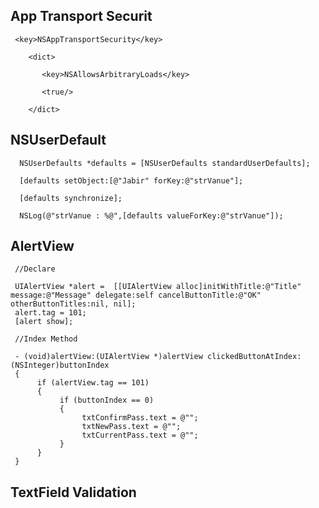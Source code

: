 <h2>App Transport Securit</h2>

     <key>NSAppTransportSecurity</key>

        <dict>

           <key>NSAllowsArbitraryLoads</key>

           <true/>

        </dict>

<h2>NSUserDefault</h2>

      NSUserDefaults *defaults = [NSUserDefaults standardUserDefaults];
                     
      [defaults setObject:[@"Jabir" forKey:@"strVanue"];
                     
      [defaults synchronize];
                      
      NSLog(@"strVanue : %@",[defaults valueForKey:@"strVanue"]);

<h2>AlertView</h2>

     //Declare
     
     UIAlertView *alert =  [[UIAlertView alloc]initWithTitle:@"Title" message:@"Message" delegate:self cancelButtonTitle:@"OK" otherButtonTitles:nil, nil];
     alert.tag = 101;
     [alert show];
     
     //Index Method
     
     - (void)alertView:(UIAlertView *)alertView clickedButtonAtIndex:(NSInteger)buttonIndex
     {
          if (alertView.tag == 101)
          {
               if (buttonIndex == 0)
               {
                    txtConfirmPass.text = @"";
                    txtNewPass.text = @"";
                    txtCurrentPass.text = @"";
               }
          }
     }
     
<h2>TextField Validation</h2>



